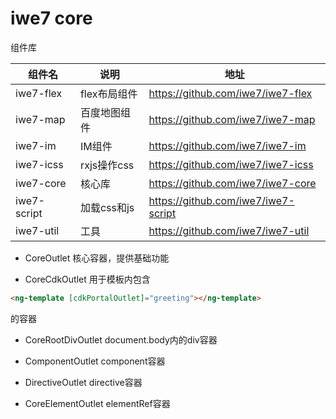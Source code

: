 # iwe7 core


组件库

| 组件名         | 说明        | 地址                                  |
|-------------|-----------|-------------------------------------|
| iwe7-flex   | flex布局组件  | https://github.com/iwe7/iwe7-flex   |
| iwe7-map    | 百度地图组件    | https://github.com/iwe7/iwe7-map    |
| iwe7-im     | IM组件      | https://github.com/iwe7/iwe7-im     |
| iwe7-icss   | rxjs操作css | https://github.com/iwe7/iwe7-icss   |
| iwe7-core   | 核心库       | https://github.com/iwe7/iwe7-core   |
| iwe7-script | 加载css和js  | https://github.com/iwe7/iwe7-script |
| iwe7-util | 工具  | https://github.com/iwe7/iwe7-util |


- CoreOutlet
核心容器，提供基础功能

- CoreCdkOutlet
用于模板内包含 
```html
<ng-template [cdkPortalOutlet]="greeting"></ng-template>
```
的容器

- CoreRootDivOutlet
document.body内的div容器

- ComponentOutlet
component容器

- DirectiveOutlet
directive容器

- CoreElementOutlet
elementRef容器

